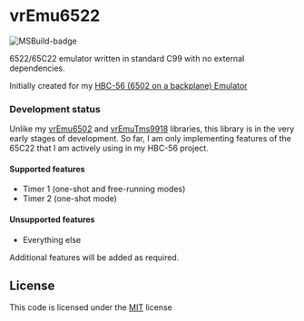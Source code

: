 # vrEmu6522

![MSBuild-badge](https://github.com/visrealm/vrEmu6522/actions/workflows/msbuild.yml/badge.svg)

6522/65C22 emulator written in standard C99 with no external dependencies.

Initially created for my [HBC-56 (6502 on a backplane) Emulator](https://github.com/visrealm/hbc-56)

### Development status

Unlike my [vrEmu6502](https://github.com/visrealm/vrEmu6502) and [vrEmuTms9918](https://github.com/visrealm/vrEmuTms9918) libraries, this library is in the very early stages of development. So far, I am only implementing features of the 65C22 that I am actively using in my HBC-56 project.

#### Supported features

* Timer 1 (one-shot and free-running modes)
* Timer 2 (one-shot mode)

#### Unsupported features

* Everything else

Additional features will be added as required.

## License
This code is licensed under the [MIT](https://opensource.org/licenses/MIT "MIT") license
